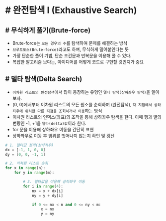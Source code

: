 # # 완전탐색 I (Exhaustive Search)

## # 무식하게 풀기(Brute-force)
- Brute-force는 `모든 경우의 수`를 탐색하여 문제를 해결하는 방식
- `브루토포스(Brute-force)`라고도 하며, 무식하게 밀어붙인다는 뜻
- 가장 단순한 풀이 기법, 단순 조건문과 반복문을 이용해 풀 수 있다.
- 복잡한 알고리즘 보다는, 아이디어를 어떻게 코드로 구현할 것인지가 중요


## # 델타 탐색(Delta Search)
- `이차원 리스트의 완전탐색`에서 많이 등장하는 유형인 `델타 탐색(상하좌우 탐색)`을 알아보자.
- (0, 0)에서부터 이차원 리스트의 모든 원소를 순회하며 (완전탐색), `각 지점에서 상하좌우에 위치한 다른 지점을 조회하거나 이동`하는 방식
- 이차원 리스트의 인덱스(좌표)의 조작을 통해 상하좌우 탐색을 한다. 이때 행과 열의 변량인 -1, +1을 `델타(delta)값`이라 한다.
- for 문을 이용해 상하좌우 이동을 간단히 표현
- 상하좌우로 이동 후 범위를 벗어나지 않는지 확인 및 갱신

```py
# 1. 델타값 정의(상하좌우)
dx = [-1, 1, 0, 0]
dy = [0, 0, -1, 1]

# 2. 이차원 리스트 순회
for x in range(n):
    for y in range(m):

        # 3. 델타값을 이용해 상하좌우 이동
        for i in range(4):
            nx = x + dx[i]
            ny = y + dy[i]

            if 0 <= nx < n and 0 <= ny < m:
                x = nx
                y = ny 

```


